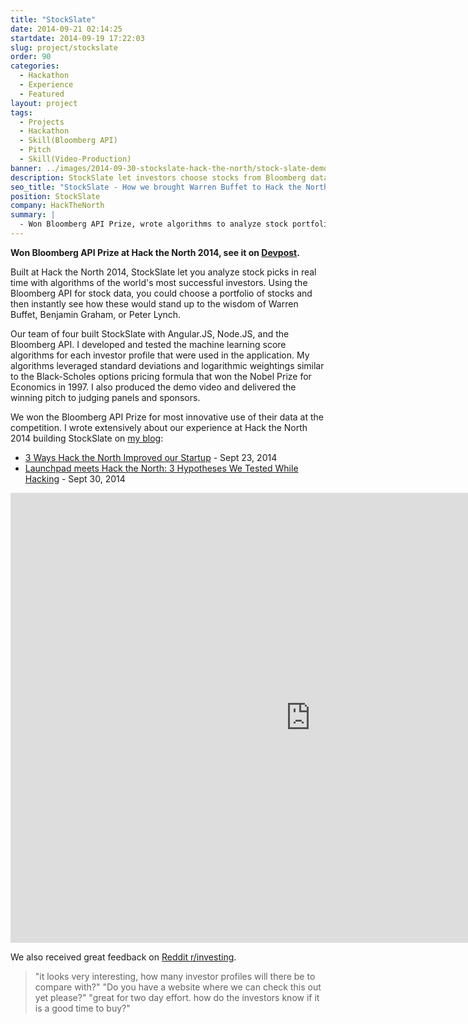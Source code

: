```yaml
---
title: "StockSlate"
date: 2014-09-21 02:14:25
startdate: 2014-09-19 17:22:03
slug: project/stockslate
order: 90
categories:
  - Hackathon
  - Experience
  - Featured
layout: project
tags:
  - Projects
  - Hackathon
  - Skill(Bloomberg API)
  - Pitch
  - Skill(Video-Production)
banner: ../images/2014-09-30-stockslate-hack-the-north/stock-slate-demo-retail-c.png
description: StockSlate let investors choose stocks from Bloomberg data and then see how their portfolios would be judged by successful investors like Warren Buffet.
seo_title: "StockSlate - How we brought Warren Buffet to Hack the North | Andrew Paradi Alexander"
position: StockSlate
company: HackTheNorth
summary: |
  - Won Bloomberg API Prize, wrote algorithms to analyze stock portfolios
---
```


**Won Bloomberg API Prize at Hack the North 2014, see it on [Devpost](https://devpost.com/software/stock-slate).**

Built at Hack the North 2014, StockSlate let you analyze stock picks in real time with algorithms of the world's most successful investors. Using the Bloomberg API for stock data, you could choose a portfolio of stocks and then instantly see how these would stand up to the wisdom of Warren Buffet, Benjamin Graham, or Peter Lynch.

Our team of four built StockSlate with Angular.JS, Node.JS, and the Bloomberg API. I developed and tested the machine learning score algorithms for each investor profile that were used in the application. My algorithms leveraged standard deviations and logarithmic weightings similar to the Black-Scholes options pricing formula that won the Nobel Prize for Economics in 1997. I also produced the demo video and delivered the winning pitch to judging panels and sponsors.

We won the Bloomberg API Prize for most innovative use of their data at the competition. I wrote extensively about our experience at Hack the North 2014 building StockSlate on <a href="/blog">my blog</a>:

- <a href="/blog/3-ways-hack-the-north-improved-our-startup/">3 Ways Hack the North Improved our Startup</a> - Sept 23, 2014
- <a href="/blog/launchpad-meets-hack-north-3-hypotheses-tested-hacking/">Launchpad meets Hack the North: 3 Hypotheses We Tested While Hacking</a> - Sept 30, 2014

<iframe width="960" height="720" src="https://www.youtube-nocookie.com/embed/juY4bwJXMVE?rel=0&amp;showinfo=0" frameborder="0" allowfullscreen></iframe>

We also received great feedback on [Reddit r/investing](https://www.reddit.com/r/investing/comments/2h8ha7/created_this_in_36_hours_looking_for_feedback/).

> "it looks very interesting, how many investor profiles will there be to compare with?"
> "Do you have a website where we can check this out yet please?"
> "great for two day effort. how do the investors know if it is a good time to buy?"
